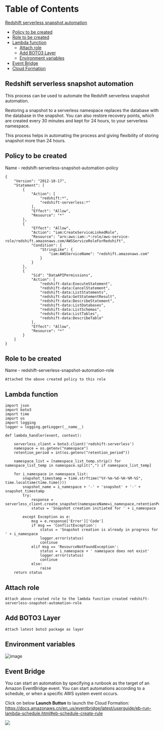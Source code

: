 # Table of Contents
[Redshift serverless snapshot automation](#Redshift-serverless-snapshot-automation)
- [Policy to be created](#Policy-to-be-created)
- [Role to be created](#Role-to-be-created)
- [Lambda function](#Lambda-function)
	- [Attach role](#Attach-role)
	- [Add BOTO3 Layer](#Add-BOTO3-Layer)
	- [Environment variables](#Environment-variables)
- [Event Bridge](#Event-Bridge)
- [Cloud Formation](#Cloud-Formation)

## Redshift serverless snapshot automation
This process can be used to automate the Redshift serverless snapshot automation. 

Restoring a snapshot to a serverless namespace replaces the database with the database in the snapshot. You can also restore recovery points, which are created every 30 minutes and kept for 24 hours, to your serverless namespace.

This process helps in automating the process and giving flexibility of storing snapshot more than 24 hours.

## Policy to be created 
Name - redshift-serverless-snapshot-automation-policy

```
{
    "Version": "2012-10-17",
    "Statement": [
        {
            "Action": [
                "redshift:*",
                "redshift-serverless:*"
            ],
            "Effect": "Allow",
            "Resource": "*"
        },
        {
            "Effect": "Allow",
            "Action": "iam:CreateServiceLinkedRole",
            "Resource": "arn:aws:iam::*:role/aws-service-role/redshift.amazonaws.com/AWSServiceRoleForRedshift",
            "Condition": {
                "StringLike": {
                    "iam:AWSServiceName": "redshift.amazonaws.com"
                }
            }
        },
        {
            "Sid": "DataAPIPermissions",
            "Action": [
                "redshift-data:ExecuteStatement",
                "redshift-data:CancelStatement",
                "redshift-data:ListStatements",
                "redshift-data:GetStatementResult",
                "redshift-data:DescribeStatement",
                "redshift-data:ListDatabases",
                "redshift-data:ListSchemas",
                "redshift-data:ListTables",
                "redshift-data:DescribeTable"
            ],
            "Effect": "Allow",
            "Resource": "*"
        }
    ]
}
```

## Role to be created
Name - redshift-serverless-snapshot-automation-role 
```
Attached the above created policy to this role
```

## Lambda function
```
import json
import boto3
import time
import os
import logging
logger = logging.getLogger(__name__)

def lambda_handler(event, context):
    
    serverless_client = boto3.client('redshift-serverless')
    namespace = os.getenv("namespace")
    retention_period = int(os.getenv("retention_period"))

    namespace_list = [namespace_list_temp.strip() for namespace_list_temp in namespace.split(",") if namespace_list_temp]

    for i_namespace in namespace_list:
        snapshot_timestamp = time.strftime("%Y-%m-%d-%H-%M-%S", time.localtime(time.time()))
        snapshot_name = i_namespace + '-' + 'snapshot' + '-' + snapshot_timestamp
        try:   
            response = serverless_client.create_snapshot(namespaceName=i_namespace,retentionPeriod=retention_period,snapshotName=snapshot_name)
            status = 'Snapshot creation initiated for ' + i_namespace
            
        except Exception as e:
            msg = e.response['Error']['Code']
            if msg == 'ConflictException':
                status = 'Snapshot creation is already in progress for ' + i_namespace
                logger.error(status) 
                continue
            elif msg == 'ResourceNotFoundException':
                status = i_namespace + ' namespace does not exist'
                logger.error(status) 
                continue
            else:
                raise
    return status
```

## Attach role
```
Attach above created role to the lambda function created redshift-serverless-snapshot-automation-role
```

## Add BOTO3 Layer
```
Attach latest boto3 package as layer
```

## Environment variables
![image](https://user-images.githubusercontent.com/28712961/192637887-78e7a50a-0b49-421f-95cd-4c78845e850d.png)
 
## Event Bridge
You can start an automation by specifying a runbook as the target of an Amazon EventBridge event. You can start automations according to a schedule, or when a specific AWS system event occurs.


Click on below **Launch Button** to launch the Cloud Formation:
https://docs.amazonaws.cn/en_us/eventbridge/latest/userguide/eb-run-lambda-schedule.html#eb-schedule-create-rule

[<img src="https://s3.amazonaws.com/cloudformation-examples/cloudformation-launch-stack.png" target=\”_blank\”>](https://github.com/riteshksinha/aws/blob/main/redshiftServerlessSnapshotAutomation.YAML
)
